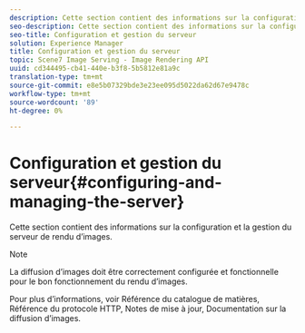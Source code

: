 ```yaml
---
description: Cette section contient des informations sur la configuration et la gestion du serveur de rendu d’images.
seo-description: Cette section contient des informations sur la configuration et la gestion du serveur de rendu d’images.
seo-title: Configuration et gestion du serveur
solution: Experience Manager
title: Configuration et gestion du serveur
topic: Scene7 Image Serving - Image Rendering API
uuid: cd344495-cb41-440e-b3f8-5b5812e81a9c
translation-type: tm+mt
source-git-commit: e8e5b07329bde3e23ee095d5022da62d67e9478c
workflow-type: tm+mt
source-wordcount: '89'
ht-degree: 0%

---
```



# Configuration et gestion du serveur{#configuring-and-managing-the-server}

Cette section contient des informations sur la configuration et la gestion du serveur de rendu d’images.

>[!NOTE]
>
>La diffusion d’images doit être correctement configurée et fonctionnelle pour le bon fonctionnement du rendu d’images.

Pour plus d’informations, voir Référence du catalogue de matières, Référence du protocole HTTP, Notes de mise à jour, Documentation sur la diffusion d’images.
